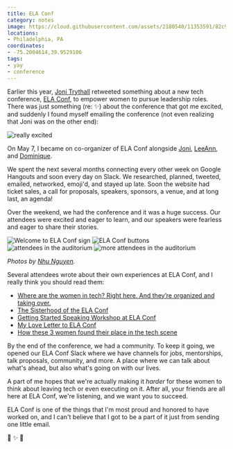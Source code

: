 ```yaml
---
title: ELA Conf
category: notes
image: https://cloud.githubusercontent.com/assets/2180540/11353591/82c9893a-9212-11e5-954e-3af8bb72f566.jpg
locations:
- Philadelphia, PA
coordinates:
- -75.2004614,39.9529106
tags:
- yay
- conference
---
```


Earlier this year, [Joni Trythall](https://twitter.com/JoniTrythall) retweeted something about a new tech conference, [ELA Conf](http://elaconf.com), to empower women to pursue leadership roles. There was just something (re: :sparkles:) about the conference that got me excited, and suddenly I found myself emailing the conference (not even realizing that Joni was on the other end):

<div class="photos">
<img alt="really excited" src="https://cloud.githubusercontent.com/assets/2180540/11321762/54f6d1b8-9099-11e5-8803-cc56ab3f0334.png">
</div>

On May 7, I became on co-organizer of ELA Conf alongside [Joni](https://twitter.com/JoniTrythall),  [LeeAnn](https://twitter.com/_leekinney), and [Dominique](https://twitter.com/deeclarkesays).

We spent the next several months connecting every other week on Google Hangouts and soon every day on Slack. We researched, planned, tweeted, emailed, networked, emoji'd, and stayed up late. Soon the website had ticket sales, a call for proposals, speakers, sponsors, a venue, and at long last, an agenda!

Over the weekend, we had the conference and it was a huge success. Our attendees were excited and eager to learn, and our speakers were fearless and eager to share their stories.

<div class="photos">
<img src="https://cloud.githubusercontent.com/assets/2180540/11356814/421920cc-922f-11e5-804c-d433978bcb37.jpg" alt="Welcome to ELA Conf sign" class="img-half">
<img src="https://cloud.githubusercontent.com/assets/2180540/11356815/42194138-922f-11e5-9fd4-de4388bb752d.jpg" alt="ELA Conf buttons" class="img-half">
<img src="https://cloud.githubusercontent.com/assets/2180540/11356817/421d2bf4-922f-11e5-8e1f-7f3d3df57f51.jpg" alt="attendees in the auditorium" class="img-half">
<img src="https://cloud.githubusercontent.com/assets/2180540/11356816/421c1dae-922f-11e5-9c1b-fb955ee8a027.jpg" alt="more attendees in the auditorium" class="img-half">
</div>

<p class="small"><em>Photos by <a href="https://twitter.com/nhu313">Nhu Nguyen</a>.</em></p>

Several attendees wrote about their own experiences at ELA Conf, and I really think you should read them:

* [Where are the women in tech? Right here. And they’re organized and taking over.](http://killerfemme.com/2015/11/22/where-are-the-women-in-tech-right-here/)
* [The Sisterhood of the ELA Conf](https://medium.com/@ajpeddakotla/the-sisterhood-of-the-ela-conf-cd3fbc1cba41#.z13032tzn)
* [Getting Started Speaking Workshop at ELA Conf](http://laurenpittenger.com/getting-started-speaking-workshop-ela-conf/)
* [My Love Letter to ELA Conf](http://www.erin-good.com/blog/2015/11/23/my-love-letter-to-ela-conf)
* [How these 3 women found their place in the tech scene](http://technical.ly/philly/2015/11/23/dawn-mcdougall-code-for-philly-ela-conf/)

By the end of the conference, we had a community. To keep it going, we opened our ELA Conf Slack where we have channels for jobs, mentorships, talk proposals, community, and more. A place where we can talk about what's ahead, but also what's going on with our lives. 

A part of me hopes that we're actually making it *harder* for these women to think about leaving tech or even executing on it. After all, your friends are all here at ELA Conf, we're listening, and we want you to succeed.

ELA Conf is one of the things that I'm most proud and honored to have worked on, and I can't believe that I got to be a part of it just from sending one little email.

:purple_heart: :sparkles: :raising_hand:

